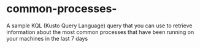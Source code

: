 # common-processes-
A sample KQL (Kusto Query Language) query that you can use to retrieve information about the most common processes that have been running on your machines in the last 7 days
